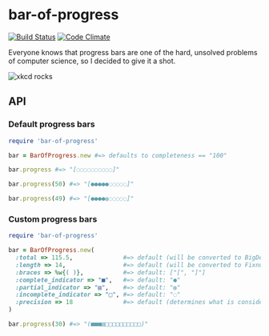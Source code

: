 # bar-of-progress

[![Build Status](https://travis-ci.org/searls/bar-of-progress.svg?branch=master)](https://travis-ci.org/searls/bar-of-progress) [![Code Climate](https://codeclimate.com/github/searls/bar-of-progress/badges/gpa.svg)](https://codeclimate.com/github/searls/bar-of-progress)


Everyone knows that progress bars are one of the hard, unsolved problems of computer science, so I decided to give it a shot.

![xkcd rocks](http://imgs.xkcd.com/comics/estimation.png)

## API

### Default progress bars

``` ruby
require 'bar-of-progress'

bar = BarOfProgress.new #=> defaults to completeness == "100"  

bar.progress #=> "[◌◌◌◌◌◌◌◌◌◌]"

bar.progress(50) #=> "[●●●●●◌◌◌◌◌]"

bar.progress(49) #=> "[●●●●◍◌◌◌◌◌]"
```

### Custom progress bars

``` ruby
require 'bar-of-progress'

bar = BarOfProgress.new(
  :total => 115.5,              #=> default (will be converted to BigDecimal): 100
  :length => 14,                #=> default (will be converted to Fixnum): 10
  :braces => %w{( )},           #=> default: ["[", "]"]
  :complete_indicator => "■",   #=> default: "●"
  :partial_indicator => "▤",    #=> default: "◍"
  :incomplete_indicator => "□", #=> default: "◌"
  :precision => 18              #=> default (determines what is considered 'partial'): 20
)

bar.progress(30) #=> "(■■■▤□□□□□□□□□□)"

```
